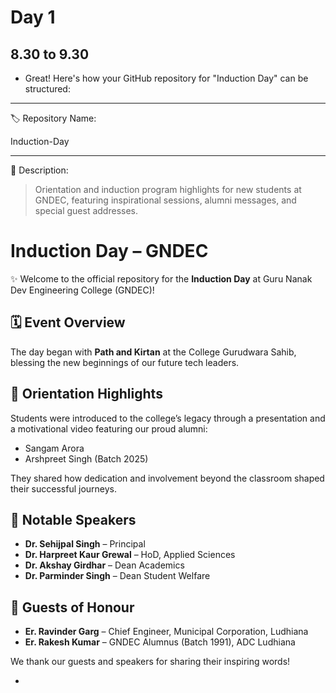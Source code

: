 # Day 1
## 8.30 to 9.30
- Great! Here's how your GitHub repository for "Induction Day" can be structured:


---

🏷️ Repository Name:

Induction-Day


---

📄 Description:

> Orientation and induction program highlights for new students at GNDEC, featuring inspirational sessions, alumni messages, and special guest addresses.






# Induction Day – GNDEC

✨ Welcome to the official repository for the **Induction Day** at Guru Nanak Dev Engineering College (GNDEC)!

## 🗓️ Event Overview
The day began with **Path and Kirtan** at the College Gurudwara Sahib, blessing the new beginnings of our future tech leaders.

## 🎥 Orientation Highlights
Students were introduced to the college’s legacy through a presentation and a motivational video featuring our proud alumni:
- Sangam Arora
- Arshpreet Singh (Batch 2025)

They shared how dedication and involvement beyond the classroom shaped their successful journeys.

## 🎤 Notable Speakers
- **Dr. Sehijpal Singh** – Principal  
- **Dr. Harpreet Kaur Grewal** – HoD, Applied Sciences  
- **Dr. Akshay Girdhar** – Dean Academics  
- **Dr. Parminder Singh** – Dean Student Welfare  

## 🌟 Guests of Honour
- **Er. Ravinder Garg** – Chief Engineer, Municipal Corporation, Ludhiana  
- **Er. Rakesh Kumar** – GNDEC Alumnus (Batch 1991), ADC Ludhiana  

We thank our guests and speakers for sharing their inspiring words!




- 
